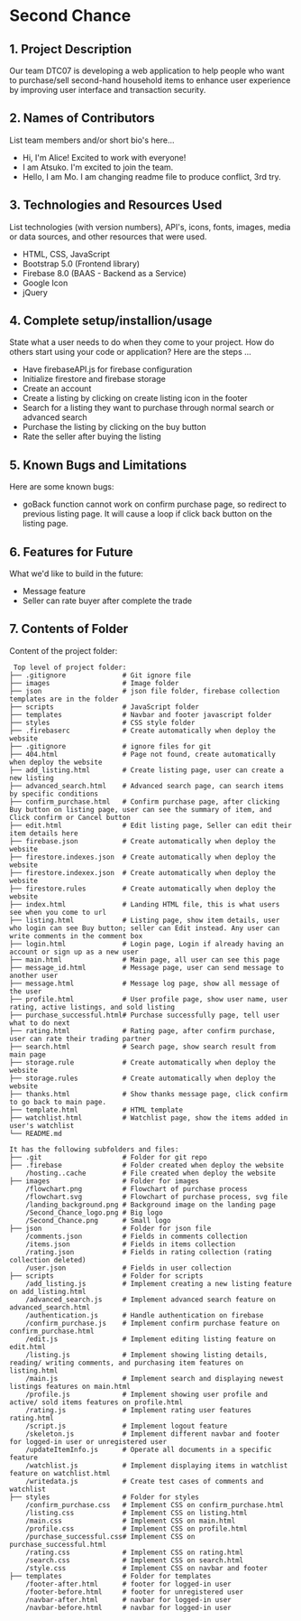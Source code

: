 # Second Chance

## 1. Project Description
Our team DTC07 is developing a web application to help people who want to purchase/sell second-hand household items to enhance user experience by improving user interface and transaction security.

## 2. Names of Contributors
List team members and/or short bio's here... 
* Hi, I'm Alice! Excited to work with everyone!
* I am Atsuko. I'm excited to join the team.
* Hello, I am Mo. I am changing readme file to produce conflict, 3rd try.
	
## 3. Technologies and Resources Used
List technologies (with version numbers), API's, icons, fonts, images, media or data sources, and other resources that were used.
* HTML, CSS, JavaScript
* Bootstrap 5.0 (Frontend library)
* Firebase 8.0 (BAAS - Backend as a Service)
* Google Icon
* jQuery

## 4. Complete setup/installion/usage
State what a user needs to do when they come to your project.  How do others start using your code or application?
Here are the steps ...
* Have firebaseAPI.js for firebase configuration
* Initialize firestore and firebase storage
* Create an account
* Create a listing by clicking on create listing icon in the footer
* Search for a listing they want to purchase through normal search or advanced search
* Purchase the listing by clicking on the buy button
* Rate the seller after buying the listing

## 5. Known Bugs and Limitations
Here are some known bugs:
* goBack function cannot work on confirm purchase page, so redirect to previous listing page. It will cause a loop if click back button on the listing page.

## 6. Features for Future
What we'd like to build in the future:
* Message feature
* Seller can rate buyer after complete the trade
	
## 7. Contents of Folder
Content of the project folder:

```
 Top level of project folder: 
├── .gitignore              # Git ignore file
├── images                  # Image folder
├── json                    # json file folder, firebase collection templates are in the folder
├── scripts                 # JavaScript folder
├── templates               # Navbar and footer javascript folder
├── styles                  # CSS style folder
├── .firebaserc             # Create automatically when deploy the website
├── .gitignore              # ignore files for git
├── 404.html                # Page not found, create automatically when deploy the website
├── add_listing.html        # Create listing page, user can create a new listing 
├── advanced_search.html    # Advanced search page, can search items by specific conditions
├── confirm_purchase.html   # Confirm purchase page, after clicking Buy button on listing page, user can see the summary of item, and Click confirm or Cancel button
├── edit.html               # Edit listing page, Seller can edit their item details here
├── firebase.json           # Create automatically when deploy the website
├── firestore.indexes.json  # Create automatically when deploy the website
├── firestore.indexex.json  # Create automatically when deploy the website
├── firestore.rules         # Create automatically when deploy the website
├── index.html              # Landing HTML file, this is what users see when you come to url
├── listing.html            # Listing page, show item details, user who login can see Buy button; seller can Edit instead. Any user can write comments in the comment box
├── login.html              # Login page, Login if already having an account or sign up as a new user
├── main.html               # Main page, all user can see this page
├── message_id.html         # Message page, user can send message to another user
├── message.html            # Message log page, show all message of the user
├── profile.html            # User profile page, show user name, user rating, active listings, and sold listing
├── purchase_successful.html# Purchase successfully page, tell user what to do next
├── rating.html             # Rating page, after confirm purchase, user can rate their trading partner
├── search.html             # Search page, show search result from main page
├── storage.rule            # Create automatically when deploy the website
├── storage.rules           # Create automatically when deploy the website
├── thanks.html             # Show thanks message page, click confirm to go back to main page.
├── template.html           # HTML template
├── watchlist.html          # Watchlist page, show the items added in user's watchlist
└── README.md

It has the following subfolders and files:
├── .git                    # Folder for git repo
├── .firebase               # Folder created when deploy the website
    /hosting..cache         # File created when deploy the website
├── images                  # Folder for images
    /flowchart.png          # Flowchart of purchase process
    /flowchart.svg          # Flowchart of purchase process, svg file
    /landing_background.png # Background image on the landing page
    /Second_Chance_logo.png # Big logo
    /Second_Chance.png      # Small logo
├── json                    # Folder for json file
    /comments.json          # Fields in comments collection 
    /items.json             # Fields in items collection
    /rating.json            # Fields in rating collection (rating collection deleted)
    /user.json              # Fields in user collection
├── scripts                 # Folder for scripts
    /add_listing.js         # Implement creating a new listing feature on add_listing.html
    /advanced_search.js     # Implement advanced search feature on advanced_search.html
    /authentication.js      # Handle authentication on firebase
    /confirm_purchase.js    # Implement confirm purchase feature on confirm_purchase.html
    /edit.js                # Implement editing listing feature on edit.html
    /listing.js             # Implement showing listing details, reading/ writing comments, and purchasing item features on listing.html
    /main.js                # Implement search and displaying newest listings features on main.html
    /profile.js             # Implement showing user profile and active/ sold items features on profile.html
    /rating.js              # Implement rating user features rating.html
    /script.js              # Implement logout feature
    /skeleton.js            # Implement different navbar and footer for logged-in user or unregistered user
    /updateItemInfo.js      # Operate all documents in a specific feature
    /watchlist.js           # Implement displaying items in watchlist feature on watchlist.html
    /writedata.js           # Create test cases of comments and watchlist
├── styles                  # Folder for styles
    /confirm_purchase.css   # Implement CSS on confirm_purchase.html
    /listing.css            # Implement CSS on listing.html
    /main.css               # Implement CSS on main.html
    /profile.css            # Implement CSS on profile.html
    /purchase_successful.css# Implement CSS on purchase_successful.html
    /rating.css             # Implement CSS on rating.html
    /search.css             # Implement CSS on search.html
    /style.css              # Implement CSS on navbar and footer
├── templates               # Folder for templates
    /footer-after.html      # footer for logged-in user
    /footer-before.html     # footer for unregistered user
    /navbar-after.html      # navbar for logged-in user
    /navbar-before.html     # navbar for logged-in user
```


